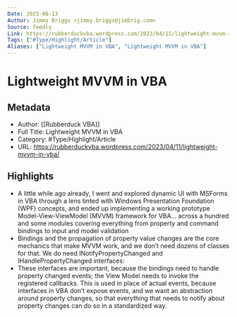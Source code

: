 ```yaml
---
Date: 2023-06-13
Author: Jimmy Briggs <jimmy.briggs@jimbrig.com>
Source: feedly
Link: https://rubberduckvba.wordpress.com/2023/04/11/lightweight-mvvm-in-vba/
Tags: ["#Type/Highlight/Article"]
Aliases: ["Lightweight MVVM in VBA", "Lightweight MVVM in VBA"]
---
```

# Lightweight MVVM in VBA

## Metadata
- Author: [[Rubberduck VBA]]
- Full Title: Lightweight MVVM in VBA
- Category: #Type/Highlight/Article
- URL: https://rubberduckvba.wordpress.com/2023/04/11/lightweight-mvvm-in-vba/

## Highlights
- A little while ago already, I went and explored dynamic UI with MSForms in VBA through a lens tinted with Windows Presentation Foundation (WPF) concepts, and ended up implementing a working prototype Model-View-ViewModel (MVVM) framework for VBA… across a hundred and some modules covering everything from property and command bindings to input and model validation
- Bindings and the propagation of property value changes are the core mechanics that make MVVM work, and we don’t need dozens of classes for that.
  We do need INotifyPropertyChanged and IHandlePropertyChanged interfaces:
- These interfaces are important, because the bindings need to handle property changed events; the View Model needs to invoke the registered callbacks. This is used in place of actual events, because interfaces in VBA don’t expose events, and we want an abstraction around property changes, so that everything that needs to notify about property changes can do so in a standardized way.
